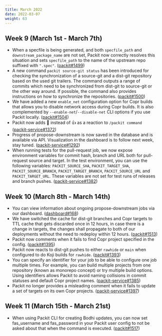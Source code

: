 ```yaml
---
title: March 2022
date: 2022-03-07
weight: 63
---
```


## Week 9 (March 1st - March 7th)

- When a specfile is being generated, and both `specfile_path` and
  `downstream_package_name` are not set, Packit now correctly resolves this
  situation and sets `specfile_path` to the name of the upstream repo suffixed
  with `".spec"`.
  ([packit#1499](https://github.com/packit/packit/pull/1499))
- A new command `packit source-git status` has been introduced for checking
  the synchronization of a source-git and a dist-git repository based on the
  used git trailers. The command outputs a range of commits which need to be
  synchronized from dist-git to source-git or the other way around. If possible,
  the command also provides instructions on how to synchronize the repositories.
  ([packit#1500](https://github.com/packit/packit/pull/1500))
- We have added a new `enable_net` configuration option for Copr builds that
  allows you to disable network access during Copr builds. It is also complemented
  by `--enable-net`/`--disable-net` CLI options if you use Packit locally.
  ([packit#1504](https://github.com/packit/packit/pull/1504))
- Packit now adds 👀 instead of 👍 as a reaction to `/packit command`
  ([packit-service#1372](https://github.com/packit/packit-service/pull/1372))
- Progress of propose-downstream is now saved in the database and is available
  via API. Visualization in the dashboard is to follow next week, stay tuned.
  ([packit-service#1292](https://github.com/packit/packit-service/pull/1292))
- When running tests for the pull-request job, we now expose environment
  variables for commit hash, branch and URL both for pull-request source and
  target. In the test environment, you can use the following variables:
  `PACKIT_SOURCE_SHA`, `PACKIT_TARGET_SHA`, `PACKIT_SOURCE_BRANCH`,
  `PACKIT_TARGET_BRANCH`, `PACKIT_SOURCE_URL` and `PACKIT_TARGET_URL`.
  These variables are not set for test runs of releases and branch pushes.
  ([packit-service#1382](https://github.com/packit/packit-service/pull/1382))

## Week 10 (March 8th - March 14th)

- You can view information about ongoing propose-downstream jobs via our dashboard.
  ([dashboard#168](https://github.com/packit/dashboard/pull/168))
- We have switched the cache for dist-git branches and Copr targets to TTL cache
  that gets discarded once in 12 hours, in case there is a change in targets, the
  changes shall propagate to both of our deployments without the need to redeploy
  within 12 hours. ([packit#1513](https://github.com/packit/packit/pull/1513))
- Packit now comments when it fails to find Copr project specified in the config.
  ([packit#1395](https://github.com/packit/packit-service/pull/1395))
- Packit now reacts to dist-git pushes to either `rawhide` or `main` when configured
  to do Koji builds for `rawhide`.
  ([packit#1393](https://github.com/packit/packit-service/pull/1393))
- You can specify an identifier for your job to be able to configure one job multiple times.
  For example, you can build multiple projects from one repository (known as monorepo concept)
  or try multiple build options. Using identifiers allows Packit to avoid naming collisions
  in commit statuses and default Copr project names.
  ([packit-service#1385](https://github.com/packit/packit-service/pull/1385))
- Packit no longer provides a misleading comment when it fails to update a set of
  targets on its own Copr projects.
  ([packit-service#1397](https://github.com/packit/packit-service/pull/1397))

## Week 11 (March 15th - March 21st)

- When using Packit CLI for creating Bodhi updates,
  you can now set fas_username and fas_password in your Packit user config
  to not be asked about that when the command is executed.
  ([packit#1517](https://github.com/packit/packit/pull/1517))
